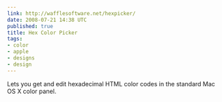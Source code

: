 ```yaml
---
link: http://wafflesoftware.net/hexpicker/
date: 2008-07-21 14:38 UTC
published: true
title: Hex Color Picker
tags:
- color
- apple
- designs
- design
---
```


Lets you get and edit hexadecimal HTML color codes
in the standard Mac OS X color panel.
